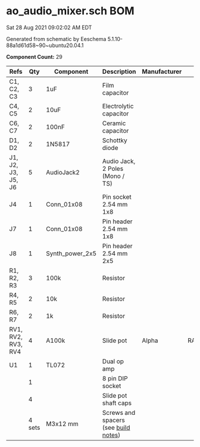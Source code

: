 # ao_audio_mixer.sch BOM

Sat 28 Aug 2021 09:02:02 AM EDT

Generated from schematic by Eeschema 5.1.10-88a1d61d58~90~ubuntu20.04.1

**Component Count:** 29

| Refs | Qty | Component | Description | Manufacturer | Part | Vendor | SKU |
| ----- | --- | ---- | ----------- | ---- | ---- | ---- | ---- |
| C1, C2, C3 | 3 | 1uF | Film capacitor |  |  | Tayda | A-4168 |
| C4, C5 | 2 | 10uF | Electrolytic capacitor |  |  | Tayda | A-4349 |
| C6, C7 | 2 | 100nF | Ceramic capacitor |  |  | Tayda | A-553 |
| D1, D2 | 2 | 1N5817 | Schottky diode |  |  | Tayda | A-159 |
| J1, J2, J3, J5, J6 | 5 | AudioJack2 | Audio Jack, 2 Poles (Mono / TS) |  |  | Tayda | A-1121 |
| J4 | 1 | Conn_01x08 | Pin socket 2.54 mm 1x8 |  |  |  |  |
| J7 | 1 | Conn_01x08 | Pin header 2.54 mm 1x8 |  |  |  |  |
| J8 | 1 | Synth_power_2x5 | Pin header 2.54 mm 2x5 |  |  | Tayda | A-2939 |
| R1, R2, R3 | 3 | 100k | Resistor |  |  |  |  |
| R4, R5 | 2 | 10k | Resistor |  |  |  |  |
| R6, R7 | 2 | 1k | Resistor |  |  |  |  |
| RV1, RV2, RV3, RV4 | 4 | A100k | Slide pot | Alpha | RA6020F | Tayda | A-4496 |
| U1 | 1 | TL072 | Dual op amp |  |  | Tayda | A-037 |
| | 1 | | 8 pin DIP socket | | | Tayda | A-001 |
| | 4 | | Slide pot shaft caps | | | | |
| | 4 sets | M3x12 mm | Screws and spacers (see [build notes](Docs/build.md)) | | |  |  |

